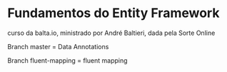 # Fundamentos do Entity Framework

curso da balta.io, ministrado por André Baltieri, dada pela Sorte Online

Branch master = Data Annotations

Branch fluent-mapping = fluent mapping